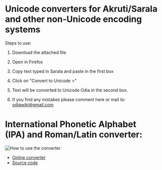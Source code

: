 # Unicode converters for Akruti/Sarala and other non-Unicode encoding systems

Steps to use:

1. Download the attached file

2. Open in Firefox

3. Copy text typed in Sarala and paste in the first box

4. Click on "Convert to Unicode >"

5. Text will be converted to Unicode Odia in the second box.

6. If you find any mistakes please comment here or mail to: odiawiki@gmail.com

# International Phonetic Alphabet (IPA) and Roman/Latin converter:
![How to use the converter](https://upload.wikimedia.org/wikipedia/commons/c/c2/Odia_to_IPA_and_Roman_converter.gif)
* [Online converter](https://or.wikipedia.org/s/14jj)
* [Source code](https://github.com/OdiaWikimedia/converter/blob/master/IPA%20and%20Roman)
